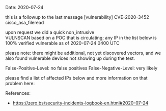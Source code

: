 Date: 2020-07-24

this is a followup to the last message
[vulnerability] CVE-2020-3452 cisco_asa_fileread 


upon request we did a quick non_intrusive  
VULNSCAN based on a POC that is circulating;
any IP in the list below is 100% verified vulnerable 
as of 2020-07-24 0400 UTC

please note: there might be additional, not yet 
discovered vectors, and we also found vulnerable
devices not showing up during the test.


False-Positive-Level: no false positives
False-Negative-Level: very likely



please find a list of affected IPs below
and more information on that problem here:

References:

- https://zero.bs/security-incidents-logbook-en.html#2020-07-24


    
